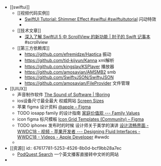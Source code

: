 - [[swiftui]]
	- [[视频代码实例]]
		- [SwiftUI Tutorial: Shimmer Effect #swiftui #swiftuitutorial](https://www.youtube.com/watch?v=G_k_QqLk908&t=13s) 闪动特效
		-
	- [[技术文章]]
		- [深入了解 SwiftUI 5 中 ScrollView 的新功能 | 肘子的 Swift 记事本](https://fatbobman.com/zh/posts/new-features-of-scrollview-in-swiftui5/#contentmargins)#scrollview
	- [[第三方依赖库]]
		- https://github.com/efremidze/Haptica  振动
		- https://github.com/tid-kijyun/Kanna  xml解析
		- https://github.com/kingslay/KSPlayer  播放器
		- https://github.com/amosavian/AMSMB2  smb
		- https://github.com/SwiftyJSON/SwiftyJSON
		- https://github.com/amosavian/FileProvider  文件管理
- [[UIUX]]
	- 声音制作软件 [The Sound of Software | !Boring](https://www.notboring.software/words/the-sound-of-software)
	- ios设备尺寸最全最大 权威网站 [Screen Sizes](https://screensizes.app/?model=iphone-16-pro-max)
	- 苹果 figma 设计资料 [@apple – Figma](https://www.figma.com/@apple)
	- TODO iosapp family 的设计指南 [家庭价值观 --- Family Values](https://benji.org/family-values)
	- icon figma 标尺模板 [Icon Grid Templates (Community) – Figma](https://www.figma.com/design/01lg36Oo8LNtkOKecPXhZ8/Icon-Grid-Templates-(Community)?node-id=1-11859&p=f&t=6SZ65H9qAh1FWVUa-0)
	- TODO iphonex 发布时的时候 设计师关于美学的演讲 [设计流畅界面 - WWDC18 - 视频 - 苹果开发者 --- Designing Fluid Interfaces - WWDC18 - Videos - Apple Developer](https://developer.apple.com/videos/play/wwdc2018/803/) #wwdc
	-
- [[资源]]
  id:: 67617781-5253-4526-8b0d-bcf9bb28a7ec
	- [PodQuest Search](https://podquest.app/s) 一个英文播客直接转中文听的网站
-